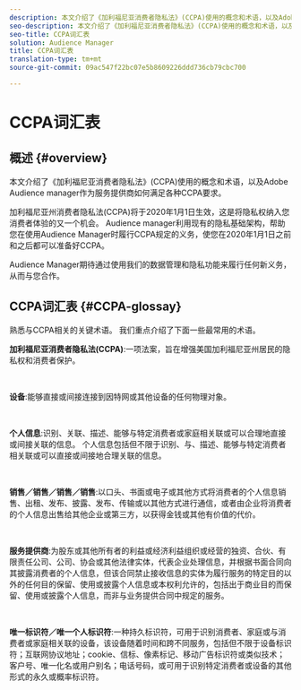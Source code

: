 ```yaml
---
description: 本文介绍了《加利福尼亚消费者隐私法》(CCPA)使用的概念和术语，以及Adobe Audience manager如何满足各种CCPA要求。
seo-description: 本文介绍了《加利福尼亚消费者隐私法》(CCPA)使用的概念和术语，以及Adobe Audience manager如何满足各种CCPA要求。
seo-title: CCPA词汇表
solution: Audience Manager
title: CCPA词汇表
translation-type: tm+mt
source-git-commit: 09ac547f22bc07e5b8609226ddd736cb79cbc700

---
```



# CCPA词汇表

## 概述 {#overview}

本文介绍了《加利福尼亚消费者隐私法》(CCPA)使用的概念和术语，以及Adobe Audience manager作为服务提供商如何满足各种CCPA要求。

加利福尼亚州消费者隐私法(CCPA)将于2020年1月1日生效，这是将隐私权纳入您消费者体验的又一个机会。 Audience manager利用现有的隐私基础架构，帮助您在使用Audience Manager时履行CCPA规定的义务，使您在2020年1月1日之前和之后都可以准备好CCPA。

Audience Manager期待通过使用我们的数据管理和隐私功能来履行任何新义务，从而与您合作。

## CCPA词汇表 {#CCPA-glossay}

熟悉与CCPA相关的关键术语。 我们重点介绍了下面一些最常用的术语。

**加利福尼亚消费者隐私法(CCPA)**:一项法案，旨在增强美国加利福尼亚州居民的隐私权和消费者保护。

 

**设备**:能够直接或间接连接到因特网或其他设备的任何物理对象。

 

**个人信息**:识别、关联、描述、能够与特定消费者或家庭相关联或可以合理地直接或间接关联的信息。 个人信息包括但不限于识别、与、描述、能够与特定消费者相关联或可以直接或间接地合理关联的信息。

 

**销售／销售／销售／销售**:以口头、书面或电子或其他方式将消费者的个人信息销售、出租、发布、披露、发布、传输或以其他方式进行通信，或者由企业将消费者的个人信息出售给其他企业或第三方，以获得金钱或其他有价值的代价。

 

**服务提供商**:为股东或其他所有者的利益或经济利益组织或经营的独资、合伙、有限责任公司、公司、协会或其他法律实体，代表企业处理信息，并根据书面合同向其披露消费者的个人信息，但该合同禁止接收信息的实体为履行服务的特定目的以外的任何目的保留、使用或披露个人信息或本权利允许的，包括出于商业目的而保留、使用或披露个人信息，而非与业务提供合同中规定的服务。

 

**唯一标识符／唯一个人标识符**:一种持久标识符，可用于识别消费者、家庭或与消费者或家庭相关联的设备，该设备随着时间和跨不同服务，包括但不限于设备标识符；互联网协议地址；cookie、信标、像素标记、移动广告标识符或类似技术；客户号、唯一化名或用户别名；电话号码，或可用于识别特定消费者或设备的其他形式的永久或概率标识符。

